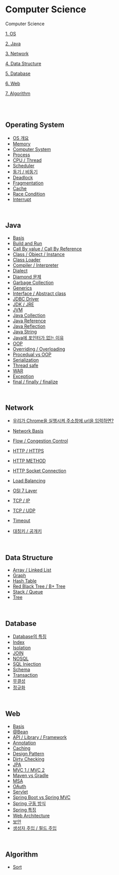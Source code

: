 # Computer Science
Computer Science

[1. OS](#operating-system)

[2. Java](#java)

[3. Network](#network)

[4. Data Structure](#data-structure)

[5. Database](#database)

[6. Web](#web)

[7. Algorithm](#algorithm)



</br>
</br>

##  Operating System
  + [OS 개요](https://github.com/kimyuuum/tech-interview/blob/master/Operating%20System/OS%20%EA%B0%9C%EC%9A%94.md)
  + [Memory](https://github.com/kimyuuum/tech-interview/blob/master/Operating%20System/Memory.md)
  + [Computer System](https://github.com/kimyuuum/archive-develop/blob/master/Operating%20System/Computer_System.md)
  + [Process](https://github.com/kimyuuum/archive-develop/blob/master/Operating%20System/Process.md)
  + [CPU / Thread](https://github.com/kimyuuum/archive-develop/blob/master/Operating%20System/CPU%EC%99%80_Thread.md)
  + [Scheduler](https://github.com/kimyuuum/archive-develop/blob/master/Operating%20System/Scheduler.md)
  + [동기 / 비동기](https://github.com/kimyuuum/archive-develop/blob/master/Operating%20System/%EB%8F%99%EA%B8%B0_%EB%B9%84%EB%8F%99%EA%B8%B0.md)
  + [Deadlock](https://github.com/kimyuuum/archive-develop/blob/master/Operating%20System/Deadlock.md)
  + [Fragmentation](https://github.com/kimyuuum/archive-develop/blob/master/Operating%20System/Fragmentation.md)
  + [Cache](https://github.com/kimyuuum/archive-develop/blob/master/Operating%20System/Cache.md)
  + [Race Condition](https://github.com/kimyuuum/archive-develop/blob/master/Operating%20System/Race_Condition.md)
  + [Interrupt](https://github.com/kimyuuum/archive-develop/blob/master/Operating%20System/Interrupt.md)

</br>


##  Java
  + [Basis](https://github.com/kimyuuum/archive-develop/blob/master/Java/Basis.md)
  + [Build and Run](https://github.com/kimyuuum/archive-develop/blob/master/Java/Build_and_Run.md)
  + [Call By value / Call By Reference](https://github.com/kimyuuum/archive-develop/blob/master/Java/Call_by_value_Call_by_reference.md)
  + [Class / Object / Instance](https://github.com/kimyuuum/archive-develop/blob/master/Java/Class_Object_Instance.md)
  + [Class Loader](https://github.com/kimyuuum/archive-develop/blob/master/Java/Class_loader.md)
  + [Compiler / Interpreter](https://github.com/kimyuuum/archive-develop/blob/master/Java/Compiler_Interpreter.md)
  + [Dialect](https://github.com/kimyuuum/archive-develop/blob/master/Java/Dialect.md)
  + [Diamond 문제](https://github.com/kimyuuum/archive-develop/blob/master/Java/Diamond_problem.md)
  + [Garbage Collection](https://github.com/kimyuuum/archive-develop/blob/master/Java/Garbage_Collection.md)
  + [Generics](https://github.com/kimyuuum/archive-develop/blob/master/Java/Generics.md)
  + [Interface / Abstract class](https://github.com/kimyuuum/archive-develop/blob/master/Java/Interface_Abstract_class.md)
  + [JDBC Driver](https://github.com/kimyuuum/archive-develop/blob/master/Java/JDBC_Driver.md)
  + [JDK / JRE](https://github.com/kimyuuum/archive-develop/blob/master/Java/JDK_JRE.md)
  + [JVM](https://github.com/kimyuuum/archive-develop/blob/master/Java/JVM.md)
  + [Java Collection](https://github.com/kimyuuum/archive-develop/blob/master/Java/Java_Collection.md)
  + [Java Reference](https://github.com/kimyuuum/archive-develop/blob/master/Java/Java_Reference.md)
  + [Java Reflection](https://github.com/kimyuuum/archive-develop/blob/master/Java/Java_Reflection.md)
  + [Java String](https://github.com/kimyuuum/archive-develop/blob/master/Java/Java_String.md)
  + [Java에 포인터가 없는 이유](https://github.com/kimyuuum/archive-develop/blob/master/Java/Java%EC%97%90_Pointer%EA%B0%80_%EC%97%86%EB%8A%94_%EC%9D%B4%EC%9C%A0.md)
  + [OOP](https://github.com/kimyuuum/archive-develop/blob/master/Java/OOP.md)
  + [Overriding / Overloading](https://github.com/kimyuuum/archive-develop/blob/master/Java/Overriding_Overloading.md)
  + [Procedual vs OOP](https://github.com/kimyuuum/archive-develop/blob/master/Java/Procedual_vs_oop.md)
  + [Serialization](https://github.com/kimyuuum/archive-develop/blob/master/Java/Serialization.md)
  + [Thread safe](https://github.com/kimyuuum/archive-develop/blob/master/Java/Thread_safe.md)
  + [WAR](https://github.com/kimyuuum/archive-develop/blob/master/Java/WAR.md)
  + [Exception](https://github.com/kimyuuum/archive-develop/blob/master/Java/exception.md)
  + [final / finally / finalize](https://github.com/kimyuuum/archive-develop/blob/master/Java/final_finally_finalize.md)
  
  
</br>

##  Network
  + [우리가 Chrome을 실행시켜 주소창에 url을 입력하면?](https://github.com/kimyuuum/archive-develop/blob/master/Network/%EC%9A%B0%EB%A6%AC%EA%B0%80_Chrome%EC%9D%84_%EC%8B%A4%ED%96%89%EC%8B%9C%EC%BC%9C_%EC%A3%BC%EC%86%8C%EC%B0%BD%EC%97%90_url%EA%B0%92%EC%9D%84_%EC%9E%85%EB%A0%A5%ED%95%98%EB%A9%B4%3F.md)
  
  + [Network Basis](https://github.com/kimyuuum/archive-develop/blob/master/Network/Network_%EC%9A%A9%EC%96%B4.md)
  + [Flow / Congestion Control](https://github.com/kimyuuum/archive-develop/blob/master/Network/Flow_Congestion_Control.md)
  + [HTTP / HTTPS](https://github.com/kimyuuum/archive-develop/blob/master/Network/HTTP_HTTPS.md)
  + [HTTP METHOD](https://github.com/kimyuuum/archive-develop/blob/master/Network/Http_method.md)
  + [HTTP Socket Connection](https://github.com/kimyuuum/archive-develop/blob/master/Network/Http_socket_connection.md)
  + [Load Balancing](https://github.com/kimyuuum/archive-develop/blob/master/Network/Load_balancing.md)
  + [OSI 7 Layer](https://github.com/kimyuuum/archive-develop/blob/master/Network/OSI_7_layer.md)
  + [TCP / IP](https://github.com/kimyuuum/archive-develop/blob/master/Network/TCP_IP.md)
  + [TCP / UDP](https://github.com/kimyuuum/archive-develop/blob/master/Network/TCP_UDP.md)
  + [Timeout](https://github.com/kimyuuum/archive-develop/blob/master/Network/Timeout.md)
  + [대칭키 / 공개키](https://github.com/kimyuuum/archive-develop/blob/master/Network/%EB%8C%80%EC%B9%AD%ED%82%A4_%EA%B3%B5%EA%B0%9C%ED%82%A4.md)
  
</br>

##  Data Structure
+ [Array / Linked List](https://github.com/kimyuuum/archive-develop/blob/master/DataStructure/Array_Linked_list.md)
+ [Graph](https://github.com/kimyuuum/archive-develop/blob/master/DataStructure/Graph.md)
+ [Hash Table](https://github.com/kimyuuum/archive-develop/blob/master/DataStructure/Hash_Table.md)
+ [Red Black Tree / B+ Tree](https://github.com/kimyuuum/archive-develop/blob/master/DataStructure/RBT_B%2B_Tree.md)
+ [Stack / Queue](https://github.com/kimyuuum/archive-develop/blob/master/DataStructure/Stack_Queue.md)
+ [Tree](https://github.com/kimyuuum/archive-develop/blob/master/DataStructure/Tree.md)
  

</br>

##  Database
+ [Database의 특징](https://github.com/kimyuuum/archive-develop/blob/master/Database/Database_%ED%8A%B9%EC%A7%95.md)
+ [Index](https://github.com/kimyuuum/archive-develop/blob/master/Database/Index.md)
+ [Isolation](https://github.com/kimyuuum/archive-develop/blob/master/Database/Isolation.md)
+ [JOIN](https://github.com/kimyuuum/archive-develop/blob/master/Database/JOIN.md)
+ [NOSQL](https://github.com/kimyuuum/archive-develop/blob/master/Database/NOSQL.md)
+ [SQL Injection](https://github.com/kimyuuum/archive-develop/blob/master/Database/SQL_Injection.md)
+ [Schema](https://github.com/kimyuuum/archive-develop/blob/master/Database/Schema.md)
+ [Transaction](https://github.com/kimyuuum/archive-develop/blob/master/Database/Transaction.md)
+ [무결성](https://github.com/kimyuuum/archive-develop/blob/master/Database/%EB%AC%B4%EA%B2%B0%EC%84%B1.md)
+ [정규화](https://github.com/kimyuuum/archive-develop/blob/master/Database/%EC%A0%95%EA%B7%9C%ED%99%94.md)
  
</br>

##  Web
+ [Basis](https://github.com/kimyuuum/archive-develop/blob/master/Web/Basis.md)
+ [@Bean](https://github.com/kimyuuum/archive-develop/blob/master/Web/%40Bean.md)
+ [API / Library / Framework](https://github.com/kimyuuum/archive-develop/blob/master/Web/API_Library.md)
+ [Annotation](https://github.com/kimyuuum/archive-develop/blob/master/Web/Annotation.md)
+ [Caching](https://github.com/kimyuuum/archive-develop/blob/master/Web/Caching.md)
+ [Design Pattern](https://github.com/kimyuuum/archive-develop/blob/master/Web/Design_Pattern.md)
+ [Dirty Checking](https://github.com/kimyuuum/archive-develop/blob/master/Web/Dirty_Checking.md)
+ [JPA](https://github.com/kimyuuum/archive-develop/blob/master/Web/JPA.md)
+ [MVC 1 / MVC 2](https://github.com/kimyuuum/archive-develop/blob/master/Web/MVC_1_2.md)
+ [Maven vs Gradle](https://github.com/kimyuuum/archive-develop/blob/master/Web/Maven_vs_Gradle.md)
+ [MSA](https://github.com/kimyuuum/archive-develop/blob/master/Web/Micro_Service_Architecture.md)
+ [OAuth](https://github.com/kimyuuum/archive-develop/blob/master/Web/OAuth.md)
+ [Servlet](https://github.com/kimyuuum/archive-develop/blob/master/Web/Servlet.md)
+ [Spring Boot vs Spring MVC](https://github.com/kimyuuum/archive-develop/blob/master/Web/Spring_Boot_vs_Srping_MVC.md)
+ [Spring 구동 방식](https://github.com/kimyuuum/archive-develop/blob/master/Web/Spring_%EA%B5%AC%EB%8F%99_%EB%B0%A9%EC%8B%9D.md)
+ [Spring 특징](https://github.com/kimyuuum/archive-develop/blob/master/Web/Spring_%ED%8A%B9%EC%A7%95.md)
+ [Web Architecture](https://github.com/kimyuuum/archive-develop/blob/master/Web/Web_Architecture.md)
+ [보안](https://github.com/kimyuuum/archive-develop/blob/master/Web/%EB%B3%B4%EC%95%88.md)
+ [생성자 주입 / 필드 주입](https://github.com/kimyuuum/archive-develop/blob/master/Web/%EC%83%9D%EC%84%B1%EC%9E%90_%EC%A3%BC%EC%9E%85_%ED%95%84%EB%93%9C_%EC%A3%BC%EC%9E%85.md)

</br>

##  Algorithm
  + [Sort](https://github.com/kimyuuum/archive-develop/blob/master/Algorithm/Sort.md)
  
  
</br>
</br>
